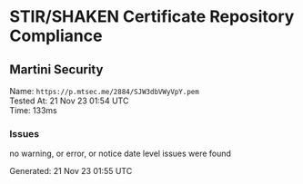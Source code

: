 # STIR/SHAKEN Certificate Repository Compliance

## Martini Security

Name: `https://p.mtsec.me/2884/SJW3dbVWyVpY.pem`\
Tested At: 21 Nov 23 01:54 UTC\
Time: 133ms

### Issues

no warning, or error, or notice date level issues were found

Generated: 21 Nov 23 01:55 UTC